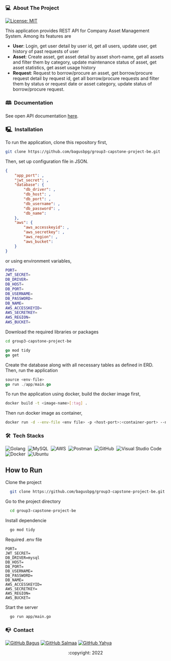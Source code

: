 <!-- ABOUT THE PROJECT -->
### 💻 &nbsp;About The Project

[![License: MIT](https://img.shields.io/badge/License-MIT-yellow.svg)](https://opensource.org/licenses/MIT)

This application provides REST API for Company Asset Management System. Among its features are
- **User**: Login, get user detail by user id, get all users, update user, get history of past requests of user
- **Asset**: Create asset, get asset detail by asset short-name, get all assets and filter them by category, update maintenance status of asset, get asset statistics, get asset usage history
- **Request**: Request to borrow/procure an asset, get borrow/procure request detail by request id, get all borrow/procure requests and filter them by status or request date or asset category, update status of borrow/procure request.

### 🕮 &nbsp;Documentation

See open API documentation [here](https://app.swaggerhub.com/apis-docs/bagusbpg6/group3-capstone-API/1.0.0).

### 🖳 &nbsp;Installation
To run the application, clone this repository first,
```bash
git clone https://github.com/bagusbpg/group3-capstone-project-be.git
```
Then, set up configuration file in JSON.
```json
{
    "app_port": ,
    "jwt_secret": ,
    "database": {
        "db_driver": ,
        "db_host": ,
        "db_port": ,
        "db_username": ,
        "db_password": ,
        "db_name":
    },
    "aws": {
        "aws_accesskeyid": ,
        "aws_secretkey": ,
        "aws_region": ,
        "aws_bucket":
    }
}
```
or using environment variables,
```bash
PORT=
JWT_SECRET=
DB_DRIVER=
DB_HOST=
DB_PORT=
DB_USERNAME=
DB_PASSWORD=
DB_NAME=
AWS_ACCESSKEYID=
AWS_SECRETKEY=
AWS_REGION=
AWS_BUCKET=
```
Download the required libraries or packages
```bash
cd group3-capstone-project-be
```
```go
go mod tidy
go get
```
Create the database along with all necessary tables as defined in ERD. Then, run the application
```go
source <env-file>
go run ./app/main.go
```
To run the application using docker, build the docker image first,
```bash
docker build -t <image-name>[:tag] .
```
Then run docker image as container,
```bash
docker run -d --env-file <env file> -p <host-port>:<container-port> --name <container-name> <image-name>
```
### 🛠 &nbsp;Tech Stacks

![Golang](https://img.shields.io/badge/-Golang-05122A?style=flat&logo=go&logoColor=4479A1)&nbsp;
![MySQL](https://img.shields.io/badge/-MySQL-05122A?style=flat&logo=mysql&logoColor=4479A1)&nbsp;
![AWS](https://img.shields.io/badge/-AWS-05122A?style=flat&logo=amazon)&nbsp;
![Postman](https://img.shields.io/badge/-Postman-05122A?style=flat&logo=postman)&nbsp;
![GitHub](https://img.shields.io/badge/-GitHub-05122A?style=flat&logo=github)&nbsp;
![Visual Studio Code](https://img.shields.io/badge/-Visual%20Studio%20Code-05122A?style=flat&logo=visual-studio-code&logoColor=007ACC)&nbsp;
![Docker](https://img.shields.io/badge/-Docker-05122A?style=flat&logo=docker)&nbsp;
![Ubuntu](https://img.shields.io/badge/-Ubuntu-05122A?style=flat&logo=ubuntu)&nbsp;

## How to Run

Clone the project

```bash
  git clone https://github.com/bagusbpg/group3-capstone-project-be.git
```

Go to the project directory

```bash
  cd group3-capstone-project-be
```

Install dependencie

```bash
  go mod tidy
```

Required .env file

```
PORT=
JWT_SECRET=
DB_DRIVER=mysql
DB_HOST=
DB_PORT=
DB_USERNAME=
DB_PASSWORD=
DB_NAME=
AWS_ACCESSKEYID=
AWS_SECRETKEY=
AWS_REGION=
AWS_BUCKET=
```

Start the server

```bash
  go run app/main.go
```

<!-- CONTACT -->
### 📭 &nbsp;Contact

[![GitHub Bagus](https://img.shields.io/badge/-Bagus-white?style=flat&logo=github&logoColor=black)](https://github.com/bagusbpg)
[![GitHub Salmaa](https://img.shields.io/badge/-Salmaa-white?style=flat&logo=github&logoColor=black)](https://github.com/Sal-maa)
[![GitHub Yahya](https://img.shields.io/badge/-Yahya-white?style=flat&logo=github&logoColor=black)](https://github.com/zakariyahya)

<p align="center">:copyright: 2022</p>
</h3>
